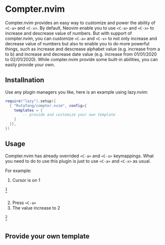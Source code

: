 # Compter.nvim

Compter.nvim provides an easy way to customize and power the ability of `<C-a>` and `<C-x>`. By default, Neovim enable you to use `<C-a>` and `<C-x>` to increase and descrease value of numbers. But with support of compter.nvim, you can customize `<C-a>` and `<C-x>` to not only increase and decrease value of numbers but also to enable you to do more powerful things, such as increase and descrease alphabet value (e.g. increase from a to b) and increase and decrease date value (e.g. increase from 01/01/2020 to 02/01/2020). While compter.nvim provide some built-in abilities, you can easily provide your own.


## Installnation

Use any plugin managers you like, here is an example using lazy.nvim:

```lua
require("lazy").setup({
  { "RutaTang/compter.nvim", config={
    templates = {
        -- provide and customize your own template
    }      
  }},
})
```

## Usage 

Compter.nvim has already overrided `<C-a>` and `<C-x>` keymappings. What you need to do to use this plugin is just to use `<C-a>` and `<C-x>` as usual.

For example:

1. Cursor is on 1

```
1
^
```

2. Press `<C-a>`
3. The value increase to 2

```
2
^
```

## Provide your own template


